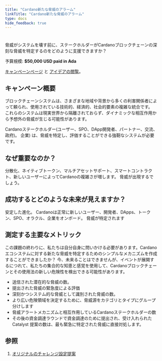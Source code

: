 ```yaml
---
title: "Cardano新たな脅威のアラーム"
linkTitle: "Cardano新たな脅威のアラーム"
type: docs
hide_feedback: true
---
```


# 

脅威がシステムを壊す前に、ステークホルダーがCardanoブロックチェーンの深刻な脅威を特定するのをどのように支援できますか？

予算規模: **$50,000 USD paid in Ada**

[キャンペーンページ](https://cardano.ideascale.com/a/campaign-home/26110) と [アイデアの閲覧](https://cardano.ideascale.com/a/ideas/top/campaign-filter/byids/campaigns/26110/stage/unspecified)。

## キャンペーン概要

ブロックチェーンシステムは、さまざまな地域や背景から多くの利害関係者によって頼られ、使用されている技術的、経済的、社会的要素の複雑な統合です。 これらのシステムは現実世界から隔離されておらず、ダイナミックな相互作用から予想外の脅威が生じる可能性があります。

Cardanoステークホルダー(ユーザー、SPO、DApp開発者、パートナー、交流、政府)。 企業) は、脅威を特定し、評価することができる強靭なシステムが必要です。

## なぜ重要なのか？

分散化、ネイティブトークン、マルチアセットサポート、スマートコントラクト、新しいユーザーによってCardanoの複雑さが増します。 脅威が出現するでしょう。

## 成功するとどのような未来が見えますか？

安定した進化。 Cardanoは正常に新しいユーザー、開発者、DApps、トークン、SPO、オラクル、企業をオンボード。 脅威が特定されます

## 測定する主要なメトリック

この課題の終わりに、私たちは自分自身に問いかける必要があります。Cardanoエコシステムに対する新たな脅威を特定するためのシンプルなメカニズムを作成することができましたか？ 今、未来ることはできませんが、イベントが展開するにつれて、私たちの集合的な知恵と感覚を使用して、Cardanoブロックチェーンとその使用法の新しい危険性を検出できる可能性があります。

- 送信された潜在的な脅威の数。
- 提出された脅威の緊急度による評価
- 深刻かつシステム的な脅威として識別された脅威の数。
- より広い危険領域を決定するために、脅威源をカテゴリとタイプにグループ分けします
- 脅威アラートメカニズムと相互作用しているCardanoステークホルダーの数
- その後の資金調達ラウンドで資金調達のために提出され、受け入れられたCatalyst 提案の数は、最も緊急に特定された脅威に直接対処します。

## 参照

1. [オリジナルのチャレンジ設定提案](https://cardano.ideascale.com/a/dtd/Cardano-Emerging-Threat-Alarm/340926-48088)